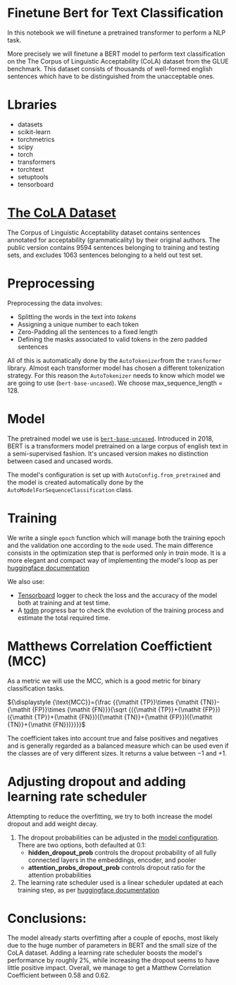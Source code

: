 # Finetune Bert for Text Classification

In this notebook we will finetune a pretrained transformer to perform a NLP task. 

More precisely we will finetune a BERT model to perform text classification on the The Corpus of Linguistic Acceptability (CoLA) dataset from the GLUE benchmark.
This dataset consists of thousands of well-formed english sentences which have to be distinguished from the unacceptable ones. 

# Lbraries

- datasets
- scikit-learn
- torchmetrics
- scipy
- torch
- transformers
- torchtext
- setuptools
- tensorboard

# [The CoLA Dataset](https://nyu-mll.github.io/CoLA/)

The Corpus of Linguistic Acceptability dataset contains sentences annotated for acceptability (grammaticality) by their original authors. The public version contains 9594 sentences belonging to training and testing sets, and excludes 1063 sentences belonging to a held out test set.

# Preprocessing

Preprocessing the data involves:
*   Splitting the words in the text into *tokens*
*   Assigning a unique number to each token
*   Zero-Padding all the sentences to a fixed length
*   Defining the masks associated to valid tokens in the zero padded sentences

All of this is automatically done by the `AutoTokenizer`from the `transformer` library. Almost each transformer model has chosen a different tokenization strategy. For this reason the `AutoTokenizer` needs to know which model we are going to use (`bert-base-uncased`). We choose max_sequence_length = 128.

# Model

The pretrained model we use is [`bert-base-uncased`](https://huggingface.co/bert-base-uncased). Introduced in 2018, BERT is a transformers model pretrained on a large corpus of english text in a semi-supervised fashion. It's uncased version makes no distinction between cased and uncased words.

The model's configuration is set up with  `AutoConfig.from_pretrained` and the model is created automatically done by the `AutoModelForSequenceClassification` class.

# Training
We write a single `epoch` function which will manage both the training epoch and the validation one according to the `mode` used. The main difference consists in the optimization step that is performed only in *train* mode.
It is a more elegant and compact way of implementing the model's loop as per [huggingface documentation](https://huggingface.co/docs/transformers/training#train-in-native-pytorch
)


We also use:
*   [Tensorboard](https://pytorch.org/docs/stable/tensorboard.html) logger to check the loss and the accuracy of the model both at training and at test time.
*   A [tqdm](https://tqdm.github.io/) progress bar to check the evolution of the training process and estimate the total required time. 

# Matthews Correlation Coeffictient (MCC)
As a metric we will use the MCC, which is a good metric for binary classification tasks.

${\displaystyle {\text{MCC}}={\frac {{\mathit {TP}}\times {\mathit {TN}}-{\mathit {FP}}\times {\mathit {FN}}}{\sqrt {({\mathit {TP}}+{\mathit {FP}})({\mathit {TP}}+{\mathit {FN}})({\mathit {TN}}+{\mathit {FP}})({\mathit {TN}}+{\mathit {FN}})}}}}$ 

The coefficient takes into account true and false positives and negatives and is generally regarded as a balanced measure which can be used even if the classes are of very different sizes. It returns a value between −1 and +1. 

# Adjusting dropout and adding learning rate scheduler

Attempting to reduce the overfitting, we try to both increase the model dropout and add weight decay.

1. The dropout probabilities can be adjusted in the [model configuration](https://huggingface.co/transformers/v3.0.2/model_doc/bert.html). There are two options, both defaulted at 0.1:
    * **hidden_dropout_prob** controls the dropout probability of all fully connected layers in the embeddings, encoder, and pooler 
    * **attention_probs_dropout_prob** controls dropout ratio for the attention
    probabilities
2. The learning rate scheduler used is a linear scheduler updated at each training step, as per [huggingface documentation](https://huggingface.co/docs/transformers/training#optimizer-and-learning-rate-scheduler)

# Conclusions:

The model already starts overfitting after a couple of epochs, most likely due to the huge number of parameters in BERT and the small size of the CoLA dataset. Adding a learning rate scheduler boosts the model's performance by roughly 2%, while increasing the dropout seems to have little positive impact.
Overall, we manage to get a Matthew Correlation Coefficient between 0.58 and 0.62.
